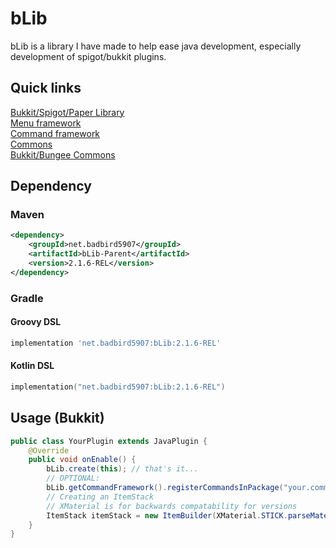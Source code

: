 # bLib

bLib is a library I have made to help ease java development, especially development of spigot/bukkit plugins.

## Quick links

[Bukkit/Spigot/Paper Library](https://github.com/Badbird-5907/bLib/tree/master/bLib-Bukkit/src/main/java/net/badbird5907/blib) <br>
[Menu framework](https://github.com/Badbird-5907/bLib/tree/master/bLib-Bukkit/src/main/java/net/badbird5907/blib/menu)<br>
[Command framework](https://github.com/Badbird-5907/bLib/tree/master/bLib-Bukkit/src/main/java/net/badbird5907/blib/command)<br>
[Commons](https://github.com/Badbird-5907/bLib/tree/master/bLib-Common/src/main/java/net/badbird5907/blib)<br>
[Bukkit/Bungee Commons](https://github.com/Badbird-5907/bLib/tree/master/bLib-ServerCommons/src/main/java/net/badbird5907/blib/util)<br>

## Dependency

### Maven

```xml
<dependency>
	<groupId>net.badbird5907</groupId>
	<artifactId>bLib-Parent</artifactId>
	<version>2.1.6-REL</version>
</dependency>
```

### Gradle

#### Groovy DSL

```groovy
implementation 'net.badbird5907:bLib:2.1.6-REL'
```

#### Kotlin DSL

```kotlin
implementation("net.badbird5907:bLib:2.1.6-REL")
```

## Usage (Bukkit)

```java
public class YourPlugin extends JavaPlugin {
	@Override
	public void onEnable() {
		bLib.create(this); // that's it...
		// OPTIONAL:
		bLib.getCommandFramework().registerCommandsInPackage("your.commands.package.here");
		// Creating an ItemStack
		// XMaterial is for backwards compatability for versions
		ItemStack itemStack = new ItemBuilder(XMaterial.STICK.parseMaterial()).name(CC.GOLD + "KB Stick").enchant(Enchantment.KNOCKBACK, 100).build();
	}
}
```
